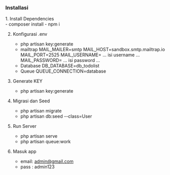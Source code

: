 <h3>Installasi</h3>
1. Install Dependencies <br/>
    - composer install
    - npm i
    
2. Konfigurasi .env
   - php artisan key:generate
   - mailtrap
     MAIL_MAILER=smtp
     MAIL_HOST=sandbox.smtp.mailtrap.io
     MAIL_PORT=2525
     MAIL_USERNAME= ... isi username ...
     MAIL_PASSWORD= ... isi password ...
   - Database
     DB_DATABASE=db_todolist
   - Queue
     QUEUE_CONNECTION=database

3. Generate KEY
   - php artisan key:generate

4. Migrasi dan Seed
   - php artisan migrate
   - php artisan db:seed --class=User
     
5. Run Server
   - php artisan serve
   - php artisan queue:work

6. Masuk app
    - email: admin@gmail.com
    - pass : admin123 
